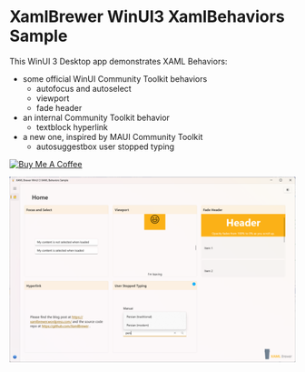 # XamlBrewer WinUI3 XamlBehaviors Sample

This WinUI 3 Desktop app demonstrates XAML Behaviors:
* some official WinUI Community Toolkit behaviors
  * autofocus and autoselect
  * viewport
  * fade header
* an internal Community Toolkit behavior
  * textblock hyperlink
* a new one, inspired by MAUI Community Toolkit
  * autosuggestbox user stopped typing

<a href="https://www.buymeacoffee.com/xamlbrewer" target="_blank"><img src="https://cdn.buymeacoffee.com/buttons/default-orange.png" alt="Buy Me A Coffee" height="41" width="174"></a>

![Screenshot](Assets/XamlBehaviors.png?raw=true)